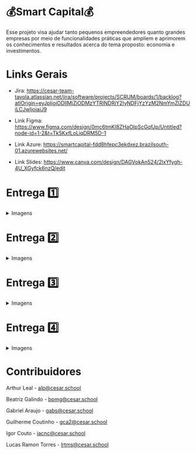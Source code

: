

# 💰Smart Capital💰

  Esse projeto visa ajudar tanto pequenos empreendedores quanto grandes empresas por meio de     funcionalidades práticas que ampliem e aprimorem os conhecimentos e resultados acerca do       tema proposto: economia e investimentos.





# Links Gerais

   
   - Jira: https://cesar-team-tavola.atlassian.net/jira/software/projects/SCRUM/boards/1/backlog?atlOrigin=eyJpIjoiODllMjZiODMzYTRlNDRiY2IyNDFjYzYzM2NmYmZlZDUiLCJwIjoiaiJ9

   - Link Figma: https://www.figma.com/design/0mc6tmKI8ZHaOIpScGqfJp/Untitled?node-id=1-2&t=Tk5KxfLoLiqDRM5D-1 

   - Link Azure: https://smartcapital-fdd8hfepc3ekdxez.brazilsouth-01.azurewebsites.net/

   - Link Slides: https://www.canva.com/design/DAGVokAn524/2lxYfygh-4U_XGyfck6nzQ/edit

# Entrega 1️⃣
  <details>
    <summary>Imagens</summary>

![image](https://github.com/user-attachments/assets/0a8ee6ce-1dc2-42f2-bb9c-75c906469206)    
    
![image](https://github.com/user-attachments/assets/e65d9221-d07b-470d-b7fa-0b0fa771b517)

- Link Screencast: https://youtu.be/UuawW5dop-E
  </details>

  # Entrega 2️⃣
  <details>
    <summary>Imagens</summary>
    
![image](https://github.com/user-attachments/assets/45cd043c-af05-4bdd-8da3-543e750f2e65)


![image](https://github.com/user-attachments/assets/8dbb3977-3c9c-4ad8-8661-1325ce574558)

-Link Screecast: https://youtu.be/BnuWd6ydI1E
  </details>

   # Entrega 3️⃣
  <details>
    <summary>Imagens</summary>

![image](https://github.com/user-attachments/assets/027b13eb-d8a2-401a-af1f-38d21553a4f9)


 
![image](https://github.com/user-attachments/assets/8d9f55f5-64f8-40de-8674-cb17cfceaa7a)

![image](https://github.com/user-attachments/assets/e0dd730b-5bfc-4d21-874d-7e8a47c60e63)



- Link Screecast Figma: https://youtu.be/zGrDxc43jtc

- Link Screecast Deploy: https://youtu.be/RLVR0V68qho

- Link Screecast Testes: https://youtu.be/u1QhNA6r7mA
  </details>

# Entrega 4️⃣
  <details>
    <summary>Imagens</summary>

![image](https://github.com/user-attachments/assets/7a094e22-5177-4bb3-aab6-7f606ebb5da2)

![image](https://github.com/user-attachments/assets/78499291-02e2-4fba-94e6-cb4827308d91)

![image](https://github.com/user-attachments/assets/71ac362a-dcb9-4959-a47c-5aacc0cc0344)


- Link Screecast Figma: https://www.youtube.com/watch?v=3CYczxIcow8

- Link Screecast Deploy: https://youtu.be/RaAdt5EH_FI

- Link Screecast Testes: https://youtu.be/6x3E6LiQWpk

- Link Screencast CI/CD: https://youtu.be/NyDpz8nqdjc
  </details>





# Contribuidores

Arthur Leal - alp@cesar.school

Beatriz Galindo - bpmg@cesar.school

Gabriel Araujo - gabs@cesar.school

Guilherme Coutinho - gca2@cesar.school

Igor Couto - iacnc@cesar.school

Lucas Ramon Torres - lrtms@cesar.school


